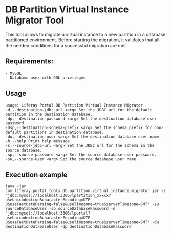 # DB Partition Virtual Instance Migrator Tool
This tool allows to migrate a virtual instance to a new partition in a database partitioned environment. Before starting the migration, it validates that all the needed conditions for a successful migration are met.

## Requirements:
    - MySQL
    - Database user with DDL privileges

## Usage
    usage: Liferay Portal DB Partition Virtual Instance Migrator
    -d,--destination-jdbc-url <arg> Set the JDBC url for the default partition in the destination database.
    -dp,--destination-password <arg> Set the destination database user password.
    -dsp,--destination-schema-prefix <arg> Set the schema prefix for non-default partitions in destination database.
    -du,--destination-user <arg> Set the destination database user name.
    -h,--help Print help message.
    -s,--source-jdbc-url <arg> Set the JDBC url for the schema in the source database.
    -sp,--source-password <arg> Set the source database user password.
    -su,--source-user <arg> Set the source database user name.

## Execution example
    java -jar com.liferay.portal.tools.db.partition.virtual.instance.migrator.jar -s "jdbc:mysql://localhost:3306/lpartition_xxxxx?useUnicode=true&characterEncoding=UTF-8&useFastDateParsing=false&useTimezone=true&serverTimezone=GMT" -su sourceDatabaseUser -sp sourceDatabasePassword -d "jdbc:mysql://localhost:3306/lportal?useUnicode=true&characterEncoding=UTF-8&useFastDateParsing=false&useTimezone=true&serverTimezone=GMT" -du destinationDatabaseUser -dp destinationDatabasePassword